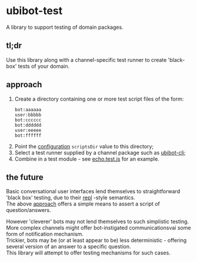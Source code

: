 # ubibot-test
A library to support testing of domain packages.

## tl;dr
Use this library along with a channel-specific test runner to create 'black-box' tests of your domain.

## approach
1. Create a directory containing one or more test script files of the form:
    ```
    bot:aaaaaa
    user:bbbbb
    bot:cccccc
    bot:dddddd
    user:eeeee 
    bot:ffffff
    ```
1. Point the [configuration](../ubibot-config/README.md) ```scriptsDir``` value to this directory;
1. Select a test runner supplied by a channel package such as [ubibot-cli](../ubibot-cli/README.md);
1. Combine in a test module - see [echo.test.js](../echobot/test/echo.test.js) for an example.

## the future
Basic conversational user interfaces lend themselves to straightforward 'black box' testing, due to their [repl](https://en.wikipedia.org/wiki/Read%E2%80%93eval%E2%80%93print_loop) -style semantics.  
The above [approach](#approach) offers a simple means to assert a script of question/answers.

However 'cleverer' bots may not lend themselves to such simplistic testing.  
More complex channels might offer bot-instigated communicationsvai some form of notification mechanism.  
Trickier, bots may be (or at least appear to be) less deterministic - offering several version of an answer to a specific question.  
This library will attempt to offer testing mechanisms for such cases. 

